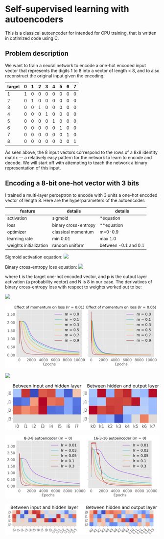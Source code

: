 # Self-supervised learning with autoencoders
This is a classical autoencoder for intended for CPU training, that is written in optimized code using C. 

## Problem description
We want to train a neural network to encode a one-hot encoded input vector that represents the digits 1 to 8 into a vector of length < 8, and to also reconstruct the original input given the encoding.

| target | 0 | 1 | 2 | 3 | 4 | 5 | 6 | 7 |
| - | - | - | - | - | - | - | - | - |
| 1 | 1 | 0 | 0 | 0 | 0 | 0 | 0 | 0 |
| 2 | 0 | 1 | 0 | 0 | 0 | 0 | 0 | 0 |
| 3 | 0 | 0 | 1 | 0 | 0 | 0 | 0 | 0 |
| 4 | 0 | 0 | 0 | 1 | 0 | 0 | 0 | 0 |
| 5 | 0 | 0 | 0 | 0 | 1 | 0 | 0 | 0 |
| 6 | 0 | 0 | 0 | 0 | 0 | 1 | 0 | 0 |
| 7 | 0 | 0 | 0 | 0 | 0 | 0 | 1 | 0 |
| 8 | 0 | 0 | 0 | 0 | 0 | 0 | 0 | 1 |

As seen above, the 8 input vectors correspond to the rows of a 8x8 identity matrix — a relatively easy pattern for the network to learn to encode and decode. We will start off with attempting to teach the network a binary representation of this input.

## Encoding a 8-bit one-hot vector with 3 bits
I trained a multi-layer perceptron to encode with 3 units a one-hot encoded vector of length 8. Here are the hyperparameters of the autoencoder:

| feature | details | details |
|-|-|-|
| activation | sigmoid | *equation |
| loss | binary cross-entropy | **equation |
| optimizer | classical momentum | m=0-0.9 |
| learning rate | min 0.01 | max 1.0 |
| weights initialization | random uniform | between -0.1 and 0.1 |

Sigmoid activation equation:
<img src="https://render.githubusercontent.com/render/math?math=\sigma(x) = \frac{1}{1 %2B exp(-x)}">

Binary cross-entropy loss equation:
<img src="https://render.githubusercontent.com/render/math?math=\huge -\frac{1}{N}\,\sum_{k=1}^{N}\,t_{k}\,log(p_{k}) %2B (1-t_{k})\,log(1-p_{k})">

where **t** is the target one-hot encoded vector, and **p** is the output layer activation (a probability vector) and N is 8 in our case. The derivatives of binary cross-entropy loss with respect to weights worked out to be:

<img src="https://render.githubusercontent.com/render/math?math=\frac{\partial E}{\partial w_{ij}}">

![effect of momentum on training at two learning rates](plots/mlp_m.png)

<img src="https://render.githubusercontent.com/render/math?math=e^{i \pi} = -1">



![weight matrices of 8-3-8 autoencoder](plots/mlp_w.png)


![training comparison between two autoencoders](plots/mlp_8_16.png)


![weight matrices of 16-3-16 autoencoder](plots/mlp16_w.png)
